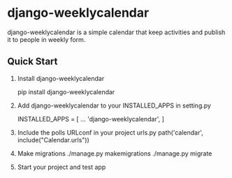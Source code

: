 
django-weeklycalendar
=====================


django-weeklycalendar is a simple calendar that keep activities and publish it to people in weekly form.

Quick Start
-----------

1. Install django-weeklycalendar
    
    pip install django-weeklycalendar
    
2. Add django-weeklycalendar to your INSTALLED_APPS in setting.py

    INSTALLED_APPS = [
        ...
        'django-weeklycalendar',
    ]
    
3. Include the polls URLconf in your project urls.py
    path('calendar', include("Calendar.urls"))
    
4. Make migrations
    ./manage.py makemigrations
    ./manage.py migrate
    
5. Start your project and test app

